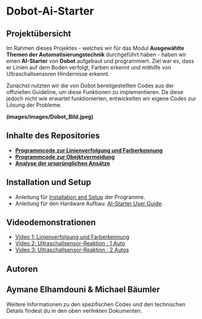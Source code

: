 # Dobot-Ai-Starter

## Projektübersicht

Im Rahmen dieses Projektes - welches wir für das Modul **Ausgewählte Themen der Automatisierungstechnik** durchgeführt haben - haben wir einen **AI-Starter** von **Dobot** aufgebaut und programmiert. Ziel war es, dass er Linien auf dem Boden verfolgt, Farben erkennt und mithilfe von Ultraschallsensoren Hindernisse erkennt.

Zunächst nutzten wir die von Dobot bereitgestellten Codes aus der offiziellen Guideline, um diese Funktionen zu implementieren. Da diese jedoch nicht wie erwartet funktionierten, entwickelten wir eigene Codes zur Lösung der Probleme.

**(images/images/Dobot_Bild.jpeg)**

## Inhalte des Repositories

- **[Programmcode zur Linienverfolgung und Farberkennung](LineTracking_ColorDetection)**
- **[Programmcode zur Obejktvermeidung](UltrasonicSensors)**
- **[Analyse der ursprünglichen Ansätze](NonWorking_Codes/Dokumentation.md)**

## Installation und Setup

- Anleitung für [Installation and Setup](Installation_and_Setup/setup_guide.md) der Programme.
- Anleitung für den Hardware Aufbau: [AI-Starter User Guide](https://github.com/michi-bot/Dobot-Ai-Starter/raw/main/Installation_and_Setup/AI-Starter_User_Guide.pdf).


## Videodemonstrationen

- [Video 1: Linienverfolgung und Farberkennung](#)
- [Video 2: Ultraschallsensor-Reaktion : 1 Auto](#)
- [Video 3: Ultraschallsensor-Reaktion : 2 Autos](#)

## Autoren

Aymane Elhamdouni & Michael Bäumler 
---

Weitere Informationen zu den spezifischen Codes und den technischen Details findest du in den oben verlinkten Dokumenten.
